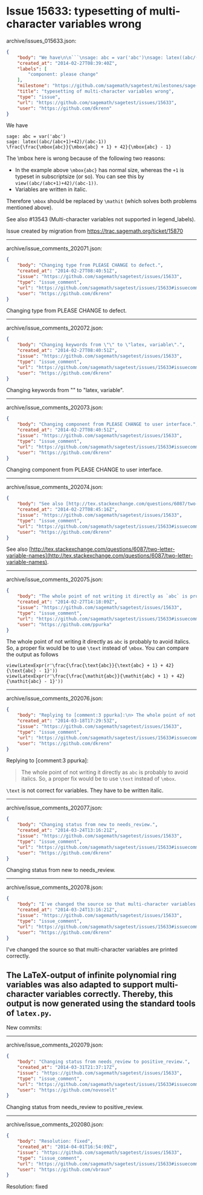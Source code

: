 # Issue 15633: typesetting of multi-character variables wrong

archive/issues_015633.json:
```json
{
    "body": "We have\n\n```\nsage: abc = var('abc')\nsage: latex((abc/(abc+1)+42)/(abc-1))\n\\frac{\\frac{\\mbox{abc}}{\\mbox{abc} + 1} + 42}{\\mbox{abc} - 1}\n```\n\nThe \\mbox here is wrong because of the following two reasons:\n- In the example above `\\mbox{abc}` has normal size, whereas the `+1` is typeset in subscriptsize (or so). You can see this by `view((abc/(abc+1)+42)/(abc-1))`.\n- Variables are written in italic.\n\nTherefore `\\mbox` should be replaced by `\\mathit` (which solves both problems mentioned above).\n\nSee also #13543 (Multi-character variables not supported in legend_labels).\n\n\nIssue created by migration from https://trac.sagemath.org/ticket/15870\n\n",
    "created_at": "2014-02-27T08:39:40Z",
    "labels": [
        "component: please change"
    ],
    "milestone": "https://github.com/sagemath/sagetest/milestones/sage-6.2",
    "title": "typesetting of multi-character variables wrong",
    "type": "issue",
    "url": "https://github.com/sagemath/sagetest/issues/15633",
    "user": "https://github.com/dkrenn"
}
```
We have

```
sage: abc = var('abc')
sage: latex((abc/(abc+1)+42)/(abc-1))
\frac{\frac{\mbox{abc}}{\mbox{abc} + 1} + 42}{\mbox{abc} - 1}
```

The \mbox here is wrong because of the following two reasons:
- In the example above `\mbox{abc}` has normal size, whereas the `+1` is typeset in subscriptsize (or so). You can see this by `view((abc/(abc+1)+42)/(abc-1))`.
- Variables are written in italic.

Therefore `\mbox` should be replaced by `\mathit` (which solves both problems mentioned above).

See also #13543 (Multi-character variables not supported in legend_labels).


Issue created by migration from https://trac.sagemath.org/ticket/15870





---

archive/issue_comments_202071.json:
```json
{
    "body": "Changing type from PLEASE CHANGE to defect.",
    "created_at": "2014-02-27T08:40:51Z",
    "issue": "https://github.com/sagemath/sagetest/issues/15633",
    "type": "issue_comment",
    "url": "https://github.com/sagemath/sagetest/issues/15633#issuecomment-202071",
    "user": "https://github.com/dkrenn"
}
```

Changing type from PLEASE CHANGE to defect.



---

archive/issue_comments_202072.json:
```json
{
    "body": "Changing keywords from \"\" to \"latex, variable\".",
    "created_at": "2014-02-27T08:40:51Z",
    "issue": "https://github.com/sagemath/sagetest/issues/15633",
    "type": "issue_comment",
    "url": "https://github.com/sagemath/sagetest/issues/15633#issuecomment-202072",
    "user": "https://github.com/dkrenn"
}
```

Changing keywords from "" to "latex, variable".



---

archive/issue_comments_202073.json:
```json
{
    "body": "Changing component from PLEASE CHANGE to user interface.",
    "created_at": "2014-02-27T08:40:51Z",
    "issue": "https://github.com/sagemath/sagetest/issues/15633",
    "type": "issue_comment",
    "url": "https://github.com/sagemath/sagetest/issues/15633#issuecomment-202073",
    "user": "https://github.com/dkrenn"
}
```

Changing component from PLEASE CHANGE to user interface.



---

archive/issue_comments_202074.json:
```json
{
    "body": "See also [http://tex.stackexchange.com/questions/6087/two-letter-variable-names](http://tex.stackexchange.com/questions/6087/two-letter-variable-names).",
    "created_at": "2014-02-27T08:45:16Z",
    "issue": "https://github.com/sagemath/sagetest/issues/15633",
    "type": "issue_comment",
    "url": "https://github.com/sagemath/sagetest/issues/15633#issuecomment-202074",
    "user": "https://github.com/dkrenn"
}
```

See also [http://tex.stackexchange.com/questions/6087/two-letter-variable-names](http://tex.stackexchange.com/questions/6087/two-letter-variable-names).



---

archive/issue_comments_202075.json:
```json
{
    "body": "The whole point of not writing it directly as `abc` is probably to avoid italics. So, a proper fix would be to use `\\text` instead of `\\mbox`. You can compare the output as follows\n\n```\nview(LatexExpr(r'\\frac{\\frac{\\text{abc}}{\\text{abc} + 1} + 42}{\\text{abc} - 1}'))\nview(LatexExpr(r'\\frac{\\frac{\\mathit{abc}}{\\mathit{abc} + 1} + 42}{\\mathit{abc} - 1}'))\n```\n",
    "created_at": "2014-02-27T14:18:09Z",
    "issue": "https://github.com/sagemath/sagetest/issues/15633",
    "type": "issue_comment",
    "url": "https://github.com/sagemath/sagetest/issues/15633#issuecomment-202075",
    "user": "https://github.com/ppurka"
}
```

The whole point of not writing it directly as `abc` is probably to avoid italics. So, a proper fix would be to use `\text` instead of `\mbox`. You can compare the output as follows

```
view(LatexExpr(r'\frac{\frac{\text{abc}}{\text{abc} + 1} + 42}{\text{abc} - 1}'))
view(LatexExpr(r'\frac{\frac{\mathit{abc}}{\mathit{abc} + 1} + 42}{\mathit{abc} - 1}'))
```




---

archive/issue_comments_202076.json:
```json
{
    "body": "Replying to [comment:3 ppurka]:\n> The whole point of not writing it directly as `abc` is probably to avoid italics. So, a proper fix would be to use `\\text` instead of `\\mbox`. \n\n`\\text` is not correct for variables. They have to be written italic.",
    "created_at": "2014-03-18T17:29:53Z",
    "issue": "https://github.com/sagemath/sagetest/issues/15633",
    "type": "issue_comment",
    "url": "https://github.com/sagemath/sagetest/issues/15633#issuecomment-202076",
    "user": "https://github.com/dkrenn"
}
```

Replying to [comment:3 ppurka]:
> The whole point of not writing it directly as `abc` is probably to avoid italics. So, a proper fix would be to use `\text` instead of `\mbox`. 

`\text` is not correct for variables. They have to be written italic.



---

archive/issue_comments_202077.json:
```json
{
    "body": "Changing status from new to needs_review.",
    "created_at": "2014-03-24T13:16:21Z",
    "issue": "https://github.com/sagemath/sagetest/issues/15633",
    "type": "issue_comment",
    "url": "https://github.com/sagemath/sagetest/issues/15633#issuecomment-202077",
    "user": "https://github.com/dkrenn"
}
```

Changing status from new to needs_review.



---

archive/issue_comments_202078.json:
```json
{
    "body": "I've changed the source so that multi-character variables are printed correctly. \n\nThe LaTeX-output of infinite polynomial ring variables was also adapted to support multi-character variables correctly. Thereby, this output is now generated using the standard tools of `latex.py`.\n----\nNew commits:",
    "created_at": "2014-03-24T13:16:21Z",
    "issue": "https://github.com/sagemath/sagetest/issues/15633",
    "type": "issue_comment",
    "url": "https://github.com/sagemath/sagetest/issues/15633#issuecomment-202078",
    "user": "https://github.com/dkrenn"
}
```

I've changed the source so that multi-character variables are printed correctly. 

The LaTeX-output of infinite polynomial ring variables was also adapted to support multi-character variables correctly. Thereby, this output is now generated using the standard tools of `latex.py`.
----
New commits:



---

archive/issue_comments_202079.json:
```json
{
    "body": "Changing status from needs_review to positive_review.",
    "created_at": "2014-03-31T21:37:17Z",
    "issue": "https://github.com/sagemath/sagetest/issues/15633",
    "type": "issue_comment",
    "url": "https://github.com/sagemath/sagetest/issues/15633#issuecomment-202079",
    "user": "https://github.com/novoselt"
}
```

Changing status from needs_review to positive_review.



---

archive/issue_comments_202080.json:
```json
{
    "body": "Resolution: fixed",
    "created_at": "2014-04-01T16:54:09Z",
    "issue": "https://github.com/sagemath/sagetest/issues/15633",
    "type": "issue_comment",
    "url": "https://github.com/sagemath/sagetest/issues/15633#issuecomment-202080",
    "user": "https://github.com/vbraun"
}
```

Resolution: fixed
